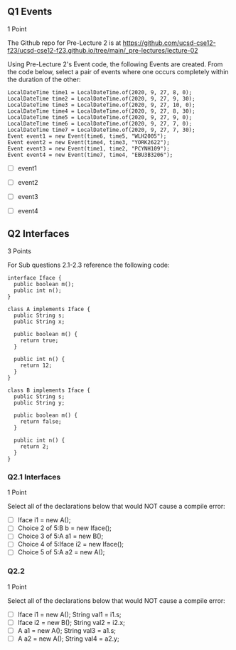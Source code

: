 ## Q1 Events
1 Point

The Github repo for Pre-Lecture 2 is at https://github.com/ucsd-cse12-f23/ucsd-cse12-f23.github.io/tree/main/_pre-lectures/lecture-02

Using Pre-Lecture 2's Event code, the following Events are created. From the code below, select a pair of events where one occurs completely within the duration of the other:
~~~
LocalDateTime time1 = LocalDateTime.of(2020, 9, 27, 8, 0);
LocalDateTime time2 = LocalDateTime.of(2020, 9, 27, 9, 30);
LocalDateTime time3 = LocalDateTime.of(2020, 9, 27, 10, 0);
LocalDateTime time4 = LocalDateTime.of(2020, 9, 27, 8, 30);
LocalDateTime time5 = LocalDateTime.of(2020, 9, 27, 9, 0);
LocalDateTime time6 = LocalDateTime.of(2020, 9, 27, 7, 0);
LocalDateTime time7 = LocalDateTime.of(2020, 9, 27, 7, 30);
Event event1 = new Event(time6, time5, "WLH2005");
Event event2 = new Event(time4, time3, "YORK2622");
Event event3 = new Event(time1, time2, "PCYNH109");
Event event4 = new Event(time7, time4, "EBU3B3206");
~~~
- [ ] event1

- [ ] event2

- [ ] event3

- [ ] event4

## Q2 Interfaces
3 Points

For Sub questions 2.1-2.3 reference the following code:
~~~
interface Iface {
  public boolean m();
  public int n();
}

class A implements Iface {
  public String s;
  public String x;

  public boolean m() {
    return true;
  }

  public int n() {
    return 12;
  }
}

class B implements Iface {
  public String s;
  public String y;

  public boolean m() {
    return false;
  }

  public int n() {
    return 2;
  }
}
~~~
### Q2.1 Interfaces
1 Point

Select all of the declarations below that would NOT cause a compile error:
- [ ] Iface i1 = new A();
- [ ] Choice 2 of 5:B b = new Iface();
- [ ] Choice 3 of 5:A a1 = new B();
- [ ] Choice 4 of 5:Iface i2 = new Iface();
- [ ] Choice 5 of 5:A a2 = new A();

### Q2.2 
1 Point

Select all of the declarations below that would NOT cause a compile error:

- [ ] Iface i1 = new A(); String val1 = i1.s;
- [ ] Iface i2 = new B(); String val2 = i2.x;
- [ ] A a1 = new A(); String val3 = a1.s;
- [ ] A a2 = new A(); String val4 = a2.y;
